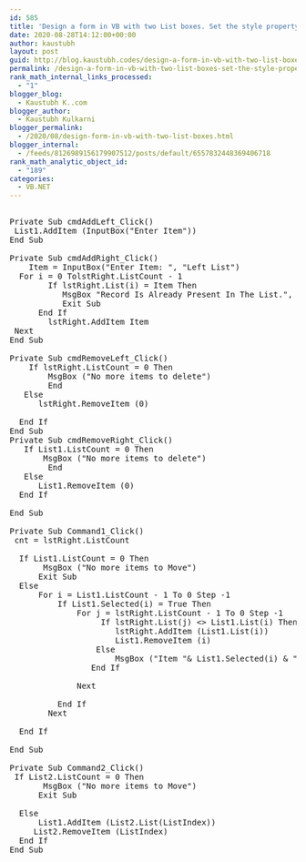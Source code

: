 ```yaml
---
id: 585
title: 'Design a form in VB with two List boxes. Set the style property of both to 0 and 2 (Multi select) respectively. One with the left arrow and  one with the right arrow. On pressing the left arrow the selected item from List Box 1 should be transferred to List Box 2 (only if it does exist in List Box 2). If the right arrow is pressed, the selected item (multiple selection are not in ListBox2) transferred to List box 1.Add items and remove items buttons for each list. Duplicate item should not be added.'
date: 2020-08-28T14:12:00+00:00
author: kaustubh
layout: post
guid: http://blog.kaustubh.codes/design-a-form-in-vb-with-two-list-boxes-set-the-style-property-of-both-to-0-and-2-multi-select-respectively-one-with-the-left-arrow-and-one-with-the-right-arrow-on-pressing-the-left-arrow-the-se/
permalink: /design-a-form-in-vb-with-two-list-boxes-set-the-style-property-of-both-to-0-and-2-multi-select-respectively-one-with-the-left-arrow-and-one-with-the-right-arrow-on-pressing-the-left-arrow-the-se/
rank_math_internal_links_processed:
  - "1"
blogger_blog:
  - Kaustubh K..com
blogger_author:
  - Kaustubh Kulkarni
blogger_permalink:
  - /2020/08/design-form-in-vb-with-two-list-boxes.html
blogger_internal:
  - /feeds/8126989156179907512/posts/default/6557832448369406718
rank_math_analytic_object_id:
  - "189"
categories:
  - VB.NET
---
```

<pre><br />Private Sub cmdAddLeft_Click()<br />	List1.AddItem (InputBox("Enter Item"))<br />End Sub<br /><br />Private Sub cmdAddRight_Click()<br />	Item = InputBox("Enter Item: ", "Left List")<br />	For i = 0 TolstRight.ListCount - 1<br />		If lstRight.List(i) = Item Then<br />			MsgBox "Record Is Already Present In The List.", vbOKOnly, "Result"<br />			Exit Sub<br />		End If<br />		lstRight.AddItem Item<br />	Next<br />End Sub<br /><br />Private Sub cmdRemoveLeft_Click()<br />	If lstRight.ListCount = 0 Then<br />		MsgBox ("No more items to delete")<br />		End<br />	Else<br />		lstRight.RemoveItem (0)<br />		<br />	End If<br />End Sub<br />Private Sub cmdRemoveRight_Click()<br />	If List1.ListCount = 0 Then<br />		MsgBox ("No more items to delete")<br />		End<br />	Else<br />		List1.RemoveItem (0)<br />	End If<br />	<br />End Sub<br /><br />Private Sub Command1_Click()<br />	cnt = lstRight.ListCount<br />	<br />	If List1.ListCount = 0 Then<br />		MsgBox ("No more items to Move")<br />		Exit Sub<br />	Else<br />		For i = List1.ListCount - 1 To 0 Step -1<br />			If List1.Selected(i) = True Then<br />				For j = lstRight.ListCount - 1 To 0 Step -1<br />					If lstRight.List(j) &lt;> List1.List(i) Then<br />						lstRight.AddItem (List1.List(i))<br />						List1.RemoveItem (i)<br />					Else<br />						MsgBox ("Item "& List1.Selected(i) & "already exist")<br />					End If<br />					<br />				Next<br />				<br />			End If<br />		Next<br />		<br />	End If<br />	<br />End Sub<br /><br />Private Sub Command2_Click()<br />	If List2.ListCount = 0 Then<br />		MsgBox ("No more items to Move")<br />		Exit Sub<br />		<br />	Else<br />		List1.AddItem (List2.List(ListIndex))<br />		List2.RemoveItem (ListIndex)<br />	End If<br />End Sub<br /> <br /><br /><br /><br /><br /><br /><br /></pre>